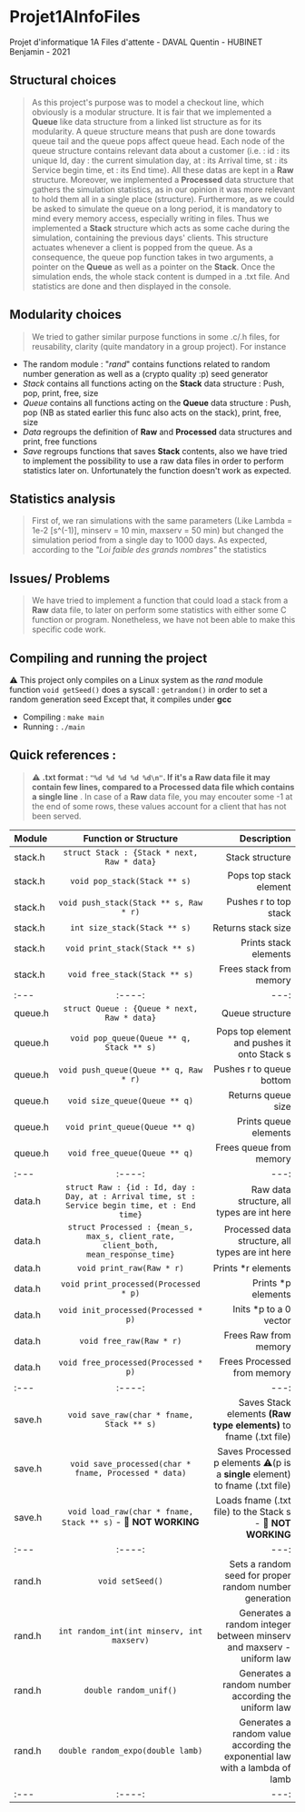 # Projet1AInfoFiles
Projet d'informatique 1A Files d'attente - DAVAL Quentin - HUBINET Benjamin - 2021

## Structural choices
> As this project's purpose was to model a checkout line, which obviously is a modular structure. It is fair that we implemented a **Queue** like data structure from a linked list structure as for its modularity. A queue structure means that push are done towards queue tail and the queue pops affect queue head. Each node of the queue structure contains relevant data about a customer (i.e. : id : its unique Id, day : the current simulation day, at : its Arrival time, st : its Service begin time, et : its End time). All these datas are kept in a **Raw** structure. Moreover, we implemented a **Processed** data structure that gathers the simulation statistics, as in our opinion it was more relevant to hold them all in a single place (structure). Furthermore, as we could be asked to simulate the queue on a long period, it is mandatory to mind every memory access, especially writing in files. Thus we implemented a **Stack** structure which acts as some cache during the simulation, containing the previous days' clients. This structure actuates whenever a client is popped from the queue. As a consequence, the queue pop function takes in two arguments, a pointer on the **Queue** as well as a pointer on the **Stack**.
Once the simulation ends, the whole stack content is dumped in a .txt file.
And statistics are done and then displayed in the console.

## Modularity choices
> We tried to gather similar purpose functions in some .c/.h files, for reusability, clarity (quite mandatory in a group project). For instance 
- The random module : "*rand*" contains functions related to random number generation as well as a (crypto quality :p) seed generator
- *Stack* contains all functions acting on the **Stack** data structure : Push, pop, print, free, size
- *Queue* contains all functions acting on the **Queue** data structure : Push, pop (NB as stated earlier this func also acts on the stack), print, free, size
- *Data* regroups the definition of **Raw** and **Processed** data structures and print, free functions
- *Save* regroups functions that saves **Stack** contents, also we have tried to implement the possibility to use a raw data files in order to perform statistics later on. Unfortunately the function doesn't work as expected.

## Statistics analysis
> First of, we ran simulations with the same parameters (Like Lambda = 1e-2 [s^(-1)], minserv = 10 min, maxserv = 50 min) but changed the simulation period from a single day to 1000 days. As expected, according to the *"Loi faible des grands nombres"* the statistics 
  
## Issues/ Problems
> We have tried to implement a function that could load a stack from a **Raw** data file, to later on perform some statistics with either some C function or program. Nonetheless, we have not been able to make this specific code work.

## Compiling and running the project
:warning: This project only compiles on a Linux system as the *rand* module function ```void getSeed()``` does a syscall : ```getrandom()``` in order to set a random generation seed
Except that, it compiles under **gcc**
- Compiling :
```make main```
- Running :
```./main```

## Quick references :

> ⚠️ **.txt format : ``` "%d %d %d %d %d\n" ```. If it's a Raw data file it may contain few lines, compared to a Processed data file which contains a single line**
. In case of a **Raw** data file, you may encouter some -1 at the end of some rows, these values account for a client that has not been served.

| Module    | Function or Structure                   | Description     |
| :---      |    :----:                   |          ---:   |
| stack.h   | ```struct Stack : {Stack * next, Raw * data}```       | Stack structure   |
| stack.h   | ```void pop_stack(Stack ** s)```       | Pops top stack element      |
| stack.h   | ```void push_stack(Stack ** s, Raw * r)```       | Pushes r to top stack |
| stack.h   | ```int size_stack(Stack ** s)```      | Returns stack size      |
| stack.h   | ```void print_stack(Stack ** s)```      | Prints stack elements      |
| stack.h   | ```void free_stack(Stack ** s)```      | Frees stack from memory    |
| :---      |    :----:   |          ---: |
| queue.h   | ```struct Queue : {Queue * next, Raw * data}```       | Queue structure   |
| queue.h   | ```void pop_queue(Queue ** q, Stack ** s)```        | Pops top element and pushes it onto Stack s|
| queue.h   | ```void push_queue(Queue ** q, Raw * r)```       | Pushes r to queue bottom |
| queue.h   | ```void size_queue(Queue ** q)```      | Returns queue size     |
| queue.h   | ```void print_queue(Queue ** q)```      | Prints queue elements      |
| queue.h   | ```void free_queue(Queue ** q)```      | Frees queue from memory      |
| :---      |    :----:   |          ---: |
| data.h    | ```struct Raw : {id : Id, day : Day, at : Arrival time, st : Service begin time, et : End time}```       | Raw data structure, all types are int here   |
| data.h    | ```struct Processed : {mean_s, max_s, client_rate, client_both, mean_response_time}```       | Processed data structure, all types are int here|
| data.h    | ```void print_raw(Raw * r)```| Prints *r elements|
| data.h    | ```void print_processed(Processed * p)```| Prints *p elements|
| data.h    | ```void init_processed(Processed * p)```| Inits *p to a 0 vector|
| data.h    | ```void free_raw(Raw * r)```| Frees Raw from memory|
| data.h    | ```void free_processed(Processed * p)```| Frees Processed from memory|
| :---      |    :----:   |          ---: |
| save.h    | ```void save_raw(char * fname, Stack ** s)```       | Saves Stack elements **(Raw type elements)** to fname (.txt file)   |
| save.h    | ```void save_processed(char * fname, Processed * data)```    | Saves Processed p elements ⚠️(p is a **single** element) to fname (.txt file)|
| save.h    | ```void load_raw(char * fname, Stack ** s)```  - 🚧 **NOT WORKING**| Loads fname (.txt file) to the Stack s - 🚧 **NOT WORKING** |
| :---      |    :----:   |          ---: |
| rand.h    | ```void setSeed()```| Sets a random seed for proper random number generation|
| rand.h    | ```int random_int(int minserv, int maxserv)```| Generates a random integer between minserv and maxserv - uniform law|
| rand.h    | ```double random_unif()```| Generates a random number according the uniform law|
| rand.h    | ```double random_expo(double lamb)```| Generates a random value according the exponential law with a lambda of lamb|
| :---      |    :----:   |          ---: |
